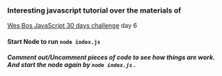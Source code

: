 ### Interesting javascript tutorial over the materials of 
[Wes Bos JavaScript 30 days challenge](https://www.youtube.com/watch?v=HB1ZC7czKRs&list=PLu8EoSxDXHP6CGK4YVJhL_VWetA865GOH&index=6) 
day 6

#### Start Node to run ```node index.js```

##### Comment out/Uncomment pieces of code to see how things are work. And start the node again by ```node index.js``` .